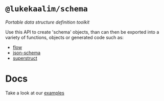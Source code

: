 # `@lukekaalim/schema`
_Portable data structure definition toolkit_

Use this API to create 'schema' objects, than can then be exported into a variety of functions, objects or generated code such as:
 - [flow](https://flow.org/)
 - [json-schema](https://json-schema.org/)
 - [superstruct](https://github.com/ianstormtaylor/superstruct)

# Docs
Take a look at our [examples](./example/schemaConstruction.js)